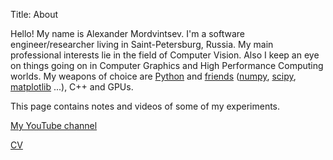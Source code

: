 Title: About

Hello!
My name is Alexander Mordvintsev. I'm a software engineer/researcher living in
Saint-Petersburg, Russia. My main professional interests lie in the field of Computer
Vision. Also I keep an eye on things going on in Computer Graphics and
High Performance Computing worlds. My weapons of choice are [Python](http://python.org) 
and [friends](http://enthought.com/products/epdlibraries.php) 
([numpy](http://numpy.scipy.org/), [scipy](http://www.scipy.org/), [matplotlib](http://matplotlib.org/) ...), C++ and GPUs.

This page contains notes and videos of some of my experiments.

[My YouTube channel](http://www.youtube.com/user/ZnahNah)

[CV](https://www.dropbox.com/s/g20ju9sy3wcgp1m/cv.docx)
